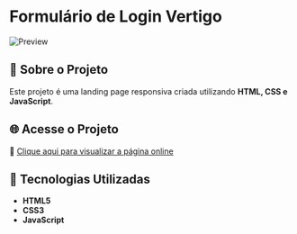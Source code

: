 # Formulário de Login Vertigo

![Preview](link_da_imagem_preview)

## 📌 Sobre o Projeto
Este projeto é uma landing page responsiva criada utilizando **HTML, CSS e JavaScript**.

## 🌐 Acesse o Projeto
🔗 [Clique aqui para visualizar a página online]([link_para_pagina_online](https://higorantonio.github.io/vertigo-login-page/))

## 🚀 Tecnologias Utilizadas
- **HTML5**
- **CSS3**
- **JavaScript**
